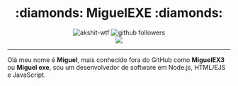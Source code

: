 <h1 align="center">:diamonds: MiguelEXE :diamonds:</h1>

<p align="center">
  <img src="https://komarev.com/ghpvc/?username=miguelexe" alt="akshit-wtf" alt="Profile Views">
  <img src="https://img.shields.io/github/followers/miguelexe?label=Follow&style=social" alt="github followers">
  <br>
  <img src="https://github-readme-stats.vercel.app/api?username=miguelexe&show_icons=true&custom_title=MiguelEXE%20Github%20Stats&theme=tokyonight">
</p>
<hr>

Olá meu nome é **Miguel**, mais conhecido fora do GitHub como **MiguelEX3** ou **Miguel exe**, sou um desenvolvedor de software em Node.js, HTML/EJS e JavaScript.
<br>
